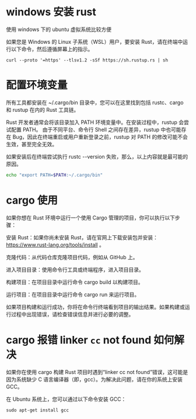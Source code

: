 # windows 安装 rust

使用 windows 下的 ubuntu 虚拟系统比较方便

如果您是 Windows 的 Linux 子系统（WSL）用户，要安装 Rust，请在终端中运行以下命令，然后遵循屏幕上的指示。

`curl --proto '=https' --tlsv1.2 -sSf https://sh.rustup.rs | sh`

# 配置环境变量

所有工具都安装在 ~/.cargo/bin 目录中，您可以在这里找到包括 rustc、cargo 和 rustup 在内的 Rust 工具链。

Rust 开发者通常会将该目录加入 PATH 环境变量中。在安装过程中，rustup 会尝试配置 PATH。 由于不同平台、命令行 Shell 之间存在差异，rustup 中也可能存在 Bug，因此在终端重启或用户重新登录之前，rustup 对 PATH 的修改可能不会生效，甚至完全无效。

如果安装后在终端尝试执行 rustc --version 失败，那么，以上内容就是最可能的原因。

```bash
echo "export PATH=$PATH:~/.cargo/bin"
```

# cargo 使用

如果你想在 Rust 环境中运行一个使用 Cargo 管理的项目，你可以执行以下步骤：

安装 Rust：如果你尚未安装 Rust，请在官网上下载安装包并安装：https://www.rust-lang.org/tools/install 。

克隆代码：从代码仓库克隆项目代码，例如从 GitHub 上。

进入项目目录：使用命令行工具或终端程序，进入项目目录。

构建项目：在项目目录中运行命令 cargo build 以构建项目。

运行项目：在项目目录中运行命令 cargo run 来运行项目。

如果项目构建和运行成功，你将在命令行终端看到项目的输出结果。如果构建或运行过程中出现错误，请检查错误信息并进行必要的调整。

# cargo 报错 linker `cc` not found 如何解决

如果你在使用 cargo 构建 Rust 项目时遇到“linker cc not found”错误，这可能是因为系统缺少 C 语言编译器（即，gcc）。为解决此问题，请在你的系统上安装 GCC。

在 Ubuntu 系统上，您可以通过以下命令安装 GCC：

`sudo apt-get install gcc`
